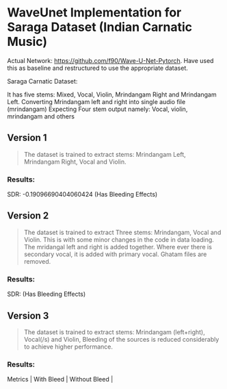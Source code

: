 # WaveUnet Implementation for Saraga Dataset (Indian Carnatic Music)

Actual Network: https://github.com/f90/Wave-U-Net-Pytorch. Have used this as baseline and restructured to use the appropriate dataset.

Saraga Carnatic Dataset:

It has five stems: Mixed, Vocal, Violin, Mrindangam Right and Mrindangam Left.
Converting Mrindangam left and right into single audio file (mrindangam)
Expecting Four stem output namely: Vocal, violin, mrindangam and others


## Version 1

> The dataset is trained to extract stems: Mrindangam Left, Mrindangam Right, Vocal and Violin.

### Results:

SDR: -0.19096690404060424 (Has Bleeding Effects)


## Version 2

> The dataset is trained to extract Three stems: Mrindangam, Vocal and Violin. This is with some minor changes in the code in data loading. The mridangal left and right is added together. Where ever there is secondary vocal, it is added with primary vocal. Ghatam files are removed.

### Results:

SDR: (Has Bleeding Effects)


## Version 3

> The dataset is trained to extract stems: Mrindangam (left+right), Vocal(/s) and Violin, Bleeding of the sources is reduced considerably to achieve higher performance.

### Results:

Metrics | With Bleed | Without Bleed |

